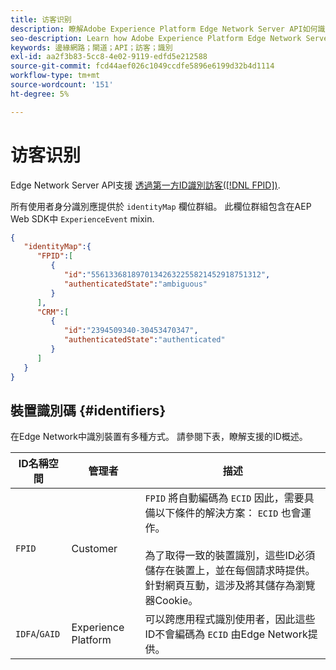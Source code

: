 ```yaml
---
title: 访客识别
description: 瞭解Adobe Experience Platform Edge Network Server API如何識別訪客
seo-description: Learn how Adobe Experience Platform Edge Network Server API identifies visitors
keywords: 邊緣網路；閘道；API；訪客；識別
exl-id: aa2f3b83-5cc8-4e02-9119-edfd5e212588
source-git-commit: fcd44aef026c1049ccdfe5896e6199d32b4d1114
workflow-type: tm+mt
source-wordcount: '151'
ht-degree: 5%

---
```


# 访客识别

Edge Network Server API支援 [透過第一方ID識別訪客([!DNL FPID])](visitor-identification-fpid.md).

所有使用者身分識別應提供於 `identityMap` 欄位群組。 此欄位群組包含在AEP Web SDK中 `ExperienceEvent` mixin.

```json
{
   "identityMap":{
      "FPID":[
         {
            "id":"55613368189701342632255821452918751312",
            "authenticatedState":"ambiguous"
         }
      ],
      "CRM":[
         {
            "id":"2394509340-30453470347",
            "authenticatedState":"authenticated"
         }
      ]
   }
}
```

## 裝置識別碼 {#identifiers}

在Edge Network中識別裝置有多種方式。 請參閱下表，瞭解支援的ID概述。

| ID名稱空間 | 管理者 | 描述 |
| --- | --- | --- |
| `FPID` | Customer | `FPID` 將自動編碼為 `ECID` 因此，需要具備以下條件的解決方案： `ECID` 也會運作。  <br><br> 為了取得一致的裝置識別，這些ID必須儲存在裝置上，並在每個請求時提供。 針對網頁互動，這涉及將其儲存為瀏覽器Cookie。 |
| `IDFA`/`GAID` | Experience Platform | 可以跨應用程式識別使用者，因此這些ID不會編碼為 `ECID` 由Edge Network提供。 |

<!--
| `ECID` | Adobe | `ECID` is required when leveraging and integrating with Adobe Analytics and Adobe Audience Manager. <br><br> For consistent device identification, these IDs must be persisted on the device and supplied on each request. For web interactions, this involves storing them as browser cookies. |
-->

<!--
## Experience Edge Identity Protocol {#experience-edge-identity-protocol}

Device identities like `ECID` must be persisted on the client device and supplied on each request in the session and across sessions. Having stable device identities across multiple sessions improves the accuracy levels in your reports and allows delivering a consistent experience to the visitors.

For all non-server interactions, the Edge Network will automatically perform the following actions:

* Generate a new `ECID` when none is found on the request. This will automatically enhance the collected event with the new identity.
* Return a `state:store` instruction to the caller with the `kndctr_{$IMS_ORG_ID|url-safe}_identity` entry, which contains:
  * The [ID value](#ee-identity-format)
  * A `maxAge` value, in seconds, indicating how long the client persist the ID for

For example, let's consider the following request:

```json
{
   "events":[
      {
         "xdm":{
            "eventType":"web.webpagedetails.pageViews",
            "eventMergeId":"0772675a-1e24-44ea-a92b-0138c1d03a38",
            "web":{
               "webPageDetails":{
                  "URL":"https://alloystore.dev/",
                  "name":"home-demo-Home Page",
                  "pageViews":{
                     "value":1
                  }
               }
            },
            "device":{
               "screenHeight":1120,
               "screenWidth":1792,
               "screenOrientation":"landscape"
            },
            "environment":{
               "type":"browser",
               "browserDetails":{
                  "viewportWidth":1792,
                  "viewportHeight":481
               }
            },
            "timestamp":"2021-08-09T14:09:20.859Z"
         }
      }
   ]
}
```

The Edge Network response includes a `state:store` handle, which, in turn, includes an entry with the following name format: `kndctr_{$IMS_ORG_ID|url-safe}_identity`.

```json
{
   "requestId":"f5abf988-15d1-4463-a3b8-59aa0709a808",
   "handle":[
      {
         "key":"kndctr_53A16ACB5CC1D3760A495C99_AdobeOrg_identity",
         "value":"CiYzOTMyMzQ5NzU1MDY0MzIxNzc3NDEzMjY2NDA4OTIzOTExNDgyMlIRCIbghtqyLxABGAEqBElSTDHwAYbghtqyLw==",
         "maxAge":34128000
      }
   ],
   "type":"state:store"
}
```

>[!NOTE]
>
>The `kndctr_{$IMS_ORG_ID|url-safe}_` prefix is also used for other entries stored on the client device, and enables state isolation for complex integrations, which could involve multiple/different organizations. While the Edge Network will filter the entries which can be used for a given datastream, in order to minimize the payload, the caller (SDK) should ideally ensure that only the relevant entries are sent.

The caller must:

* Store this value on the client device
* Supply it on subsequent calls from that device in the request `meta.state.entries[]`, as shown below:

```json
{
   "meta":{
      "state":{
         "entries":[
            {
               "key":"kndctr_53A16ACB5CC1D3760A495C99_AdobeOrg_identity",
               "value":"CiYzOTMyMzQ5NzU1MDY0MzIxNzc3NDEzMjY2NDA4OTIzOTExNDgyMlIRCIbghtqyLxABGAEqBElSTDHwAYbghtqyLw=="
            }
         ]
      }
   }
}
```

## Identity Protocol via cookies (web)

When using first-party domain CNAMEs for interacting with the Edge Network, the client state can be managed automatically via first-party cookies.

The caller must explicitly activate this functionality via the `meta.state.cookiesEnabled` flag:

```json
{
   "meta":{
      "state":{
         "domain":"alloystore.dev",
         "cookiesEnabled":true
      }
   }
}
```

>[!NOTE]
>
>The `meta.state.domain` is an optional value which a caller could supply, specifying the exact domain on which the cookies should be stored. When this is missing, Experience Edge can automatically infer the top-level domain from the request. Automatic client state management via browser cookies **should never be used** in a `server` interaction.

-->
